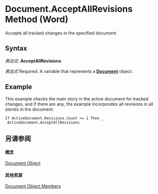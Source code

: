 
# Document.AcceptAllRevisions Method (Word)

Accepts all tracked changes in the specified document.


## Syntax

 _表达式_. **AcceptAllRevisions**

 _表达式_ Required. A variable that represents a **[Document](8d83487a-2345-a036-a916-971c9db5b7fb.md)** object.


## Example

This example checks the main story in the active document for tracked changes, and if there are any, the example incorporates all revisions in all stories in the document.


```
If ActiveDocument.Revisions.Count >= 1 Then _ 
 ActiveDocument.AcceptAllRevisions
```


## 另请参阅


#### 概念


[Document Object](8d83487a-2345-a036-a916-971c9db5b7fb.md)
#### 其他资源


[Document Object Members](http://msdn.microsoft.com/library/fc9ab457-0888-f917-3d52-387168ac23b9%28Office.15%29.aspx)